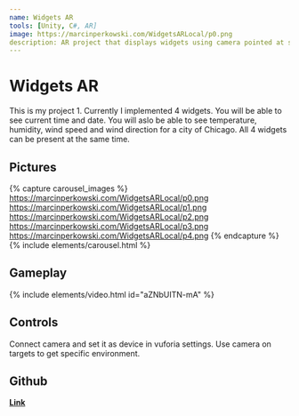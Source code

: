 ```yaml
---
name: Widgets AR
tools: [Unity, C#, AR]
image: https://marcinperkowski.com/WidgetsARLocal/p0.png
description: AR project that displays widgets using camera pointed at specific targets.
---
```


# Widgets AR

This is my project 1. Currently I implemented 4 widgets. You will be able to see current time and date. You will aslo be able to see temperature, humidity, wind speed and wind direction for a city of Chicago. All 4 widgets can be present at the same time.

## Pictures

{% capture carousel_images %}
https://marcinperkowski.com/WidgetsARLocal/p0.png
https://marcinperkowski.com/WidgetsARLocal/p1.png
https://marcinperkowski.com/WidgetsARLocal/p2.png
https://marcinperkowski.com/WidgetsARLocal/p3.png
https://marcinperkowski.com/WidgetsARLocal/p4.png
{% endcapture %}
{% include elements/carousel.html %}

## Gameplay

{% include elements/video.html id="aZNbUITN-mA" %}

## Controls

Connect camera and set it as device in vuforia settings. Use camera on targets to get specific environment.

## Github

[**Link**](https://github.com/marcinperkow/WidgetsAR)